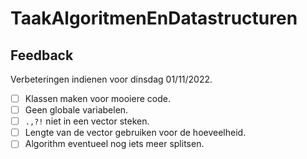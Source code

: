 # TaakAlgoritmenEnDatastructuren

## Feedback

Verbeteringen indienen voor dinsdag 01/11/2022.

- [ ] Klassen maken voor mooiere code.
- [ ] Geen globale variabelen.
- [ ] `.,?!` niet in een vector steken.
- [ ] Lengte van de vector gebruiken voor de hoeveelheid.
- [ ] Algorithm eventueel nog iets meer splitsen.
